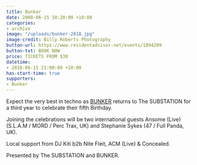```yaml
---
title: Bunker
date: 2008-06-15 10:20:00 +10:00
categories:
- archive
image: "/uploads/bunker-2018.jpg"
image-credit: Billy Roberts Photography
button-url: https://www.residentadvisor.net/events/1094209
button-txt: BOOK NOW
price: TICKETS FROM $30
datetime:
- 2018-06-15 21:00:00 +10:00
has-start-time: true
supporters:
- Bunker
---
```


Expect the very best in techno as [BUNKER](http://bunker-music.com/) returns to The SUBSTATION for a third year to celebrate their fifth Birthday. 

Joining the celebrations will be two international guests Ansome (Live) (S.L.A.M / MORD / Perc Trax, UK) and Stephanie Sykes (47 / Full Panda, UK).

Local support from DJ Kiti b2b Nite Fleit, ACM (Live) & Concealed.

Presented by The SUBSTATION and BUNKER.

